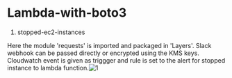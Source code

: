 # Lambda-with-boto3

1) stopped-ec2-instances
  
  Here the module 'requests' is imported and packaged in 'Layers'.
  Slack webhook can be passed directly or encrypted using the KMS keys.
  Cloudwatch event is given as triggger and rule is set to the alert for stopped instance to lambda function.![1](https://user-images.githubusercontent.com/59678465/165510750-5968a55c-4b70-4ce6-b336-438109df875e.jpg)
